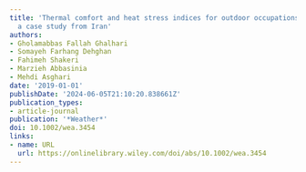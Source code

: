 ```yaml
---
title: 'Thermal comfort and heat stress indices for outdoor occupations over 15 years:
  a case study from Iran'
authors:
- Gholamabbas Fallah Ghalhari
- Somayeh Farhang Dehghan
- Fahimeh Shakeri
- Marzieh Abbasinia
- Mehdi Asghari
date: '2019-01-01'
publishDate: '2024-06-05T21:10:20.838661Z'
publication_types:
- article-journal
publication: '*Weather*'
doi: 10.1002/wea.3454
links:
- name: URL
  url: https://onlinelibrary.wiley.com/doi/abs/10.1002/wea.3454
---
```

